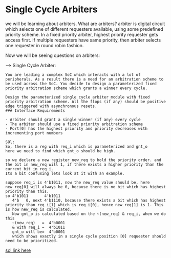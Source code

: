 # Single Cycle Arbiters

we will be learning about arbiters. What are arbiters? arbiter is digital circuit which selects one of different requesters available, using some predefined priority scheme. In a fixed priority arbiter, highest priority requester gets access first. If multiple requesters have same priority, then arbiter selects one requester in round robin fashion.

Now we will be seeing questions on arbiters:

\--> Single Cycle Arbiter:

```
You are leading a complex SoC which interacts with a lot of peripherals. As a result there is a need for an arbitration scheme to be used across the SoC. You decide to design a parameterized fixed priority arbitration scheme which grants a winner every cycle.

Design the parameterized single cycle arbiter module with fixed priority arbitration scheme. All the flops (if any) should be positive edge triggered with asynchronous resets.
### Interface Requirements

- Arbiter should grant a single winner (if any) every cycle
- The arbiter should use a fixed priority arbitration scheme
- Port[0] has the highest priority and priority decreases with incrementing port numbers

SOl:
So, there is a reg with req_i which is parameterized and gnt_o 
here we need to find which gnt_o should be high.

so we declare a new register new_req to hold the priority order. and the bit in new_req will 1, if there exists a higher priority than the current bit in req_i.
Its a bit confusing lets look at it with an example.

suppose req_i is 4'b1011, now the new_req value should be, here new_req[0] will always be 0, because there is no bit which has highest priority than this.
so 4'b1011       4'b1011
   4'b   0, next 4'b1110, because there exists a bit which has highest priority than req_i[1] which is req_i[0], hence new_req[1] is 1. This is how new_req is calculated. 
   Now gnt_o is calculated based on the ~(new_req) & req_i, when we do this 
   ~(new_req)   =  4'b0001
   & with req_i =  4'b1011
   gnt_o will be=  4'b0001
   which shows exactly in a single cycle position [0] requester should need to be prioritized.

```

[sol link here](https://www.edaplayground.com/x/DehS)

